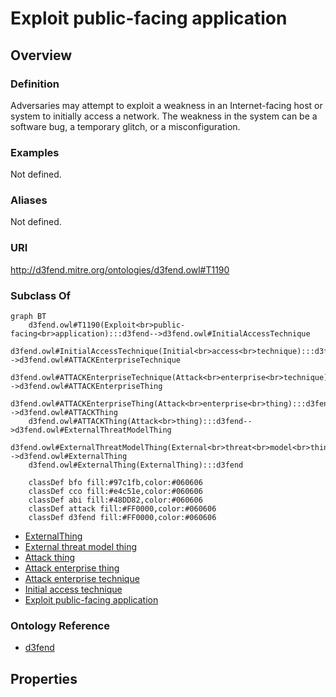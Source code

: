# Exploit public-facing application

## Overview

### Definition
Adversaries may attempt to exploit a weakness in an Internet-facing host or system to initially access a network. The weakness in the system can be a software bug, a temporary glitch, or a misconfiguration.

### Examples
Not defined.

### Aliases
Not defined.

### URI
http://d3fend.mitre.org/ontologies/d3fend.owl#T1190

### Subclass Of
```mermaid
graph BT
    d3fend.owl#T1190(Exploit<br>public-facing<br>application):::d3fend-->d3fend.owl#InitialAccessTechnique
    d3fend.owl#InitialAccessTechnique(Initial<br>access<br>technique):::d3fend-->d3fend.owl#ATTACKEnterpriseTechnique
    d3fend.owl#ATTACKEnterpriseTechnique(Attack<br>enterprise<br>technique):::d3fend-->d3fend.owl#ATTACKEnterpriseThing
    d3fend.owl#ATTACKEnterpriseThing(Attack<br>enterprise<br>thing):::d3fend-->d3fend.owl#ATTACKThing
    d3fend.owl#ATTACKThing(Attack<br>thing):::d3fend-->d3fend.owl#ExternalThreatModelThing
    d3fend.owl#ExternalThreatModelThing(External<br>threat<br>model<br>thing):::d3fend-->d3fend.owl#ExternalThing
    d3fend.owl#ExternalThing(ExternalThing):::d3fend
    
    classDef bfo fill:#97c1fb,color:#060606
    classDef cco fill:#e4c51e,color:#060606
    classDef abi fill:#48DD82,color:#060606
    classDef attack fill:#FF0000,color:#060606
    classDef d3fend fill:#FF0000,color:#060606
```

- [ExternalThing](/docs/ontology/reference/model/ExternalThing/ExternalThing.md)
- [External threat model thing](/docs/ontology/reference/model/ExternalThing/External%20threat%20model%20thing/External%20threat%20model%20thing.md)
- [Attack thing](/docs/ontology/reference/model/ExternalThing/External%20threat%20model%20thing/Attack%20thing/Attack%20thing.md)
- [Attack enterprise thing](/docs/ontology/reference/model/ExternalThing/External%20threat%20model%20thing/Attack%20thing/Attack%20enterprise%20thing/Attack%20enterprise%20thing.md)
- [Attack enterprise technique](/docs/ontology/reference/model/ExternalThing/External%20threat%20model%20thing/Attack%20thing/Attack%20enterprise%20thing/Attack%20enterprise%20technique/Attack%20enterprise%20technique.md)
- [Initial access technique](/docs/ontology/reference/model/ExternalThing/External%20threat%20model%20thing/Attack%20thing/Attack%20enterprise%20thing/Attack%20enterprise%20technique/Initial%20access%20technique/Initial%20access%20technique.md)
- [Exploit public-facing application](/docs/ontology/reference/model/ExternalThing/External%20threat%20model%20thing/Attack%20thing/Attack%20enterprise%20thing/Attack%20enterprise%20technique/Initial%20access%20technique/Exploit%20public-facing%20application/Exploit%20public-facing%20application.md)


### Ontology Reference
- [d3fend](http://d3fend.mitre.org/ontologies/d3fend.owl#)

## Properties
